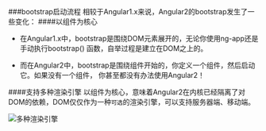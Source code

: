 ###bootstrap启动流程
相较于Angular1.x来说，Angular2的bootstrap发生了一些变化：
####以组件为核心
- 在Angular1.x中，bootstrap是围绕DOM元素展开的，无论你使用ng-app还是手动执行bootstrap() 函数，自举过程是建立在DOM之上的。

- 而在Angular2中，bootstrap是围绕组件开始的，你定义一个组件，然后启动它。如果没有一个组件， 你甚至都没有办法使用Angular2！

####支持多种渲染引擎
以组件为核心，意味着Angular2在内核已经隔离了对DOM的依赖，DOM仅仅作为一种`可选`的渲染引擎，可以支持服务器端、移动端。

![多种渲染引擎](http://www.hubwiz.com/course/5599d367a164dd0d75929c76/img/render-arch.jpg)
